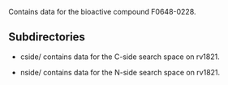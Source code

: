 Contains data for the bioactive compound F0648-0228.

## Subdirectories

- cside/ contains data for the C-side search space on rv1821.

- nside/ contains data for the N-side search space on rv1821.

